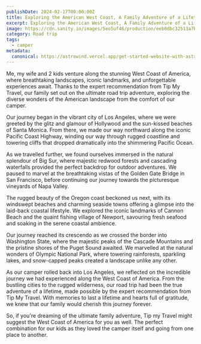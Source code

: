 ```yaml
---
publishDate: 2024-02-17T00:00:00Z
title: Exploring the American West Coast, A Family Adventure of a Lifetime
excerpt: Exploring the American West Coast, A Family Adventure of a Lifetime
image: https://cdn.sanity.io/images/5eo5uf46/production/eeb0dbc32513a7ba8dcd7084b09bb089399080f2-5461x3641.jpg?w=2000&fit=max&auto=format
category: Road trip
tags:
  - camper
metadata:
  canonical: https://astrowind.vercel.app/get-started-website-with-astro-tailwind-css
---
```


Me, my wife and 2 kids venture along the stunning West Coast of America, where breathtaking landscapes, iconic landmarks, and unforgettable experiences await. Thanks to the expert recommendation from Tip My Travel, our family set out on the ultimate road trip adventure, exploring the diverse wonders of the American landscape from the comfort of our camper.

Our journey began in the vibrant city of Los Angeles, where we were greeted by the glitz and glamour of Hollywood and the sun-kissed beaches of Santa Monica. From there, we made our way northward along the iconic Pacific Coast Highway, winding our way through rugged coastline and towering cliffs that dropped dramatically into the shimmering Pacific Ocean.

As we travelled further, we found ourselves immersed in the natural splendour of Big Sur, where majestic redwood forests and cascading waterfalls provided the perfect backdrop for outdoor adventures. We paused to marvel at the breathtaking vistas of the Golden Gate Bridge in San Francisco, before continuing our journey towards the picturesque vineyards of Napa Valley.

The rugged beauty of the Oregon coast beckoned us next, with its windswept beaches and charming seaside towns offering a glimpse into the laid-back coastal lifestyle. We explored the iconic landmarks of Cannon Beach and the quaint fishing village of Newport, savouring fresh seafood and soaking in the serene coastal ambience.

Our journey reached its crescendo as we crossed the border into Washington State, where the majestic peaks of the Cascade Mountains and the pristine shores of the Puget Sound awaited. We marvelled at the natural wonders of Olympic National Park, where towering rainforests, sparkling lakes, and snow-capped peaks created a landscape unlike any other.

As our camper rolled back into Los Angeles, we reflected on the incredible journey we had experienced along the West Coast of America. From the bustling cities to the rugged wilderness, our road trip had been the true adventure of a lifetime, made possible by the expert recommendation from Tip My Travel. With memories to last a lifetime and hearts full of gratitude, we knew that our family would cherish this journey forever.

So, if you're dreaming of the ultimate family adventure, Tip my Travel might suggest the West Coast of America for you as well. The perfect combination for our kids as they loved the camper itself and going from one place to another.
